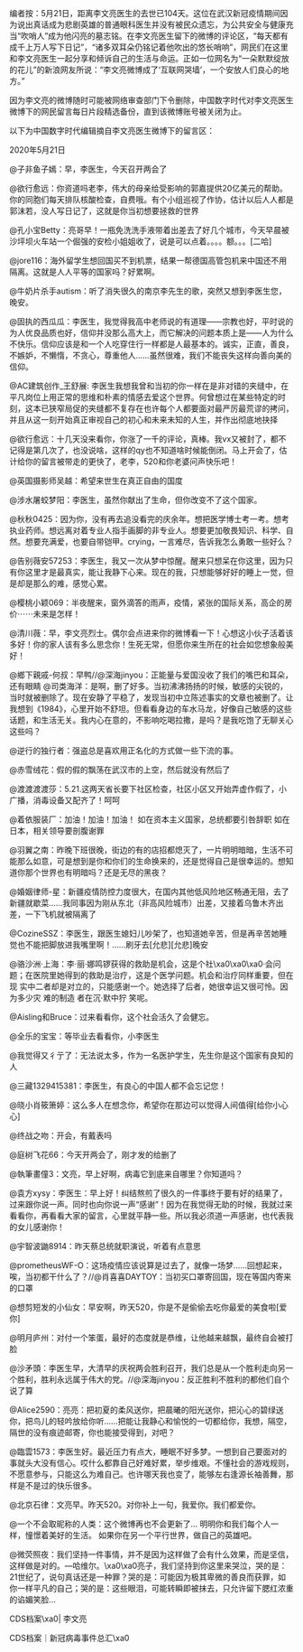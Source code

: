 编者按：5月21日，距离李文亮医生的去世已104天。这位在武汉新冠疫情期间因为说出真话成为悲剧英雄的普通眼科医生并没有被民众遗忘，为公共安全与健康充当“吹哨人”成为他闪亮的墓志铭。在李文亮医生留下的微博的评论区，“每天都有成千上万人写下日记”，“诸多双耳朵仍铭记着他吹出的悠长哨响”，网民们在这里和李文亮医生一起分享和倾诉自己的生活与命运。正如一位网名为“一朵默默绽放的花儿”的新浪网友所说：“李文亮微博成了‘互联网哭墙’，一个安放人们良心的地方。”

因为李文亮的微博随时可能被网络审查部门下令删除，中国数字时代对李文亮医生微博下的网民留言每日片段精选备份，直到该微博账号被关闭为止。 

以下为中国数字时代编辑摘自李文亮医生微博下的留言区：

2020年5月21日

@子非鱼子嫣：早，李医生，今天召开两会了

@欲行愈远：你资道吗老李，伟大的母亲给受影响的郭嘉提供20亿美元的帮助。你的同胞们每天排队核酸检查，自费哦。有个小组巡视了作协，估计以后人人都是郭沫若，没人写日记了，这就是你当初想要拯救的世界

@孔小宝Betty：亮哥早！一瓶免洗洗手液带着出差去了好几个城市，今天早晨被沙坪坝火车站一个倔强的安检小姐姐收了，说是可以点着。。。。额。。。[二哈]

@jore116：海外留学生想回国买不到机票，结果一帮德国高管包机来中国还不用隔离。这就是人人平等的国家吗？好累啊。

@牛奶片杀手autism：听了消失很久的南京李先生的歌，突然又想到李医生您，晚安。

@固执的西瓜瓜：李医生，我觉得我高中老师说的有道理——宗教也好，平时说的为人优良品质也好，信仰并没那么高大上，而它解决的问题本质上是——人为什么不快乐。信仰应该是和一个人吃穿住行一样都是人最基本的。诚实，正直，善良，不嫉妒，不懒惰，不贪心，尊重他人……虽然很难，我们不能丧失这样向善向美的信仰。

@AC建筑创作_王舒展: 李医生我想我曾和当初的你一样在是非对错的夹缝中，在平凡岗位上用正常的思维和朴素的情感去爱这个世界。何曾想过在某些特定的时刻，这本已狭窄局促的夹缝都不复存在也许每个人都要面对最严厉最荒谬的拷问，并且从这一刻开始真正审视自己的初心和未来未知的人生，并作出彻底地抉择

@欲行愈远：十几天没来看你，你涨了一千的评论，真棒。我vx又被封了，都不记得是第几次了，也没说啥，这样的qy也不知道啥时候能倒闭。马上开会了，估计给你的留言被带走的更快了，老李，520和你老婆问声快乐吧！

@英国摄影师吴越：希望来世生在真正自由的国度

@涉水屠蛟梦阳：李医生，虽然你献出了生命，但你改变不了这个国家。

@秋秋0425：因为你，没有再去追没看完的庆余年。想把医学博士考一考。想考执业药师。想远离对着专业人指手画脚的非专业人。想要更加敬畏知识、科学、自然。想要充满爱，也要自带铠甲。crying，一言难尽，告诉我怎么勇敢一些好么？

@告别薇安57253：李医生，我又一次从梦中惊醒。醒来只想呆在你这里，因为只有你这里才是最真实，能让我静下心来。现在的我，只想能够好好的睡上一觉，但是却是那么的难，感觉心累。

@樱桃小颖069：半夜醒来，窗外滴答的雨声，疫情，紧张的国际关系，高企的房价⋯⋯未来是怎样！

@清川薇：早，李文亮烈士。偶尔会点进来你的微博看一下！心想这小伙子活着该多好！你的家人该有多么思念你！生死无常，但愿你来生所在的社会如您想象般美好！

@鄉下親戚-何叔：早鸭//@深海jinyou：正能量与爱国没收了我们的嘴巴和耳朵，还有眼睛 @司类海洋：是啊，删了好多。当初沸沸扬扬的时候，敏感的尖锐的，当时就被删除了。现在安静了平稳了，发现当初中立陈述事实的文章也被删了。让我想到《1984》，心里开始不舒坦。但看看身边的车水马龙，好像自己敏感的这些话题，和生活无关。我内心在意的，不影响吃喝拉撒，是吗？是我吃饱了无聊关心这些吗？

@逆行的独行者：强盗总是喜欢用正名化的方式做一些下流的事。

@赤雪绒花：假的假的飘荡在武汉市的上空，然后就没有然后了

@渡渡渡渡莎：5.21.这两天省长要下社区检查，社区小区又开始弄虚作假了，小广播，消毒设备又配齐了！呵呵

@着依服装厂：加油！加油！加油！ 如在资本主义国家，总统都要引咎辞职 如在日本，相关领导要剖腹谢罪

@羽翼之南：昨晚下班很晚，街边的有的店招都熄灭了，一片明明暗暗，生活不可能那么如意，可是想到是你和你们的生命换来的，还是觉得自己是很幸运的。想知道你那个世界也有明暗吗？还是无尽的黑夜？

@婚姻律师-星：新疆疫情防控力度很大，在国内其他低风险地区畅通无阻，去了新疆就歇菜……我同事因为刚从东北（非高风险城市）出差，又接着乌鲁木齐出差，一下飞机就被隔离了

@CozineSSZ：李医生，跟医生媳妇儿吵架了，也知道她辛苦，但是再辛苦她睡觉也不能把脚放进我嘴里啊！……刷牙去[允悲][允悲]晚安

@骆沙洲·上海：李·丽·娜鸣锣获得的救助是机会，这是个社\xa0\xa0\xa0·会问题；在医院里她得到的救助是治疗，这是个医学问题。机会和治疗同样重要，但在现 实中二者却是对立的，只能感谢一个。她选择了后者，她很幸运又很可怜。因为多少灾 难的制造 者在沉·默中狞 笑呢。

@Aisling和Bruce：过来看看你，这个社会活久了会健忘。

@全乐的宝宝：等毕业去看看你，小李医生

@我觉得又彳亍了：无法说太多，作为一名医护学生，先生你是这个国家有良知的人

@三藏1329415381：李医生，有良心的中国人都不会忘记您！

@晓小肖筱箫婷：这么多人在想念你，希望你在那边可以觉得人间值得[给你小心心]

@终战之吻：开会，有戴表吗

@庭树飞花66：今天开两会了，刚才发的给删了

@執筆畫僮3：文亮，早上好啊，病毒它到底来自哪里？你知道吗？

@袁方xysy：李医生：早上好！纠结熬煎了很久的一件事终于要有好的结果了，过来跟你说一声。同时也向你说一声“感谢”！因为在我觉得无助的时候，我就过来看看你，再看看大家的留言，心里就平静一些。所以我必须道一声感谢，也代表我的女儿感谢你！

@宇智波鼬8914：昨天蔡总统就职演说，听着有点意思

@prometheusWF-O：这场疫情应该说算是过去了，就像一场梦&#8230;&#8230;回想起来，唉，当初都干什么了？//@肖喜喜DAYTOY：当初买口罩寄回国，现在等国内寄来的口罩

@想剪短发的小仙女：早安啊，昨天520，你是不是偷偷去吃你最爱的美食啦[爱你]

@明月庐州：对付一个笨蛋，最好的态度就是恭维，让他越来越飘，最终自会被打脸

@沙矛頭：李医生早，大清早的庆祝两会胜利召开，我们总是从一个胜利走向另一个胜利，胜利永远属于伟大的党。//@深海jinyou：反正胜利不胜利的都他们自个说了算

@Alice2590：亮亮：把初夏的柔风送你，把晨曦的阳光送你，把沁心的碧绿送你，把鸟儿的轻吟放给你听……把能让我静心和愉悦的一切都给你，我想，隔空，隔世的没有痕迹邮寄，你也能接受得到，对吧？

@臨雲1573：李医生好。最近压力有点大，睡眠不好多梦。一想到自己要面对的事就头大没有信心。哎什么都靠自己好难好累，举步维艰。不懂社会的游戏规则，不愿意参与，只能这么为难自己。也许哪天我也变了，能够左右逢源长袖善舞，那样是不是过的快乐很多。

@北京石律：文亮早。昨天520。对你补上一句，我爱你。我们都爱你。

@一个不会取昵称的人类：这个微博再也不会更新了… 明明你和我们每个人一样，憧憬着美好的生活。 如果你在另一个平行世界，做自己的英雄吧。

@微荧照夜：我们坚持一件事情，并不是因为这样做了会有什么效果，而是坚信，这样做是对的。—哈维尔。\xa0\xa0亮子，我们坚持到你这里来哭泣，哭的是：21世纪了，说句真话还是一种罪？哭的是：可能因为极其卑微的善良而获罪，如你一样平凡的自己；哭的是：这些眼泪，可能转瞬即被抹去，只允许留下腮红浓重的谄媚笑脸… 

CDS档案\xa0| 李文亮

CDS档案｜新冠病毒事件总汇\xa0


